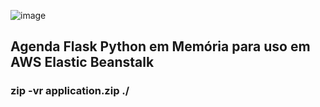 ![image](https://devio2023-media.developers.io/wp-content/uploads/2019/05/aws-elastic-beanstalk-960x504.png)

## Agenda Flask Python em Memória para uso em AWS Elastic Beanstalk

### zip -vr application.zip ./


